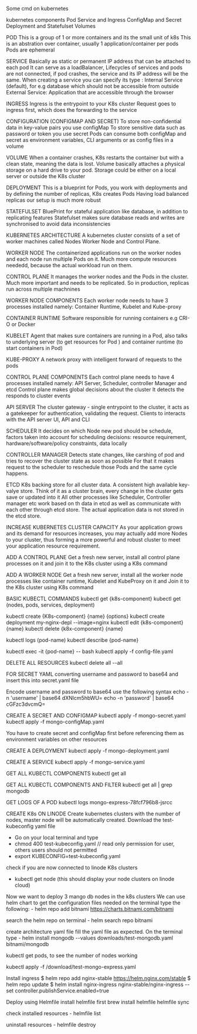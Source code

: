Some cmd on kubernetes

kubernetes components
    Pod
    Service and Ingress
    ConfigMap and Secret
    Deployment and Statefulset
    Volumes

POD
This is a group of 1 or more containers and its the small unit of k8s
This is an abstration over container, usually 1 application/container per pods
Pods are ephemeral

SERVICE
Basically as static or permanent IP address that can be attached to each pod
It can serve as a loadBalancer, Lifecycles of services and pods are not connected,
if pod crashes, the service and its IP address will be the same.
When creating a service you can specify its type : 
Internal Service (default), for e.g database which should not be accessible from outside
External Service: Application that are accessible through the browser

INGRESS
Ingress is the entrypoint to your K8s cluster
Request goes to ingress first, which does the forwarding to the service

CONFIGURATION (CONFIGMAP AND SECRET)
To store non-confidential data in key-value pairs you use configMap
To store sensitive data such as password or token you use secret
Pods can consume both configMap and secret as environment variables, CLI arguments
or as config files in a volume

VOLUME
When a container crashes, K8s restarts the container but with a clean state, meaning the data is lost.
Volume basically attaches a physical storage on a hard drive to your pod. 
Storage could be either on a local server or outside the K8s cluster

DEPLOYMENT
This is a blueprint for Pods, you work with deployments and by defining the number of replicas, K8s creates Pods
Having load balanced replicas our setup is much more robust

STATEFULSET
BluePrint for stateful application like database, in addition to replicating features Statefulset makes sure database reads and writes are synchronised to avoid data inconsistencies



KUBERNETES ARCHITECTURE
A kubernetes cluster consists of a set of worker machines called Nodes
Worker Node and Control Plane.

WORKER NODE
The containerized applications run on the worker nodes and each node run multiple Pods on it. Much more compute resources neededd, because the actual workload run on them.

CONTROL PLANE
It manages the worker nodes and the Pods in the cluster. Much more important and needs to be replicated.
So in production, replicas run across multiple machnines


WORKER NODE COMPONENTS
Each worker node needs to have 3 processes installed namely: 
Container Runtime, Kubelet and Kube-proxy

CONTAINER RUNTIME
Software responsible for running containers e.g CRI-O or Docker

KUBELET
Agent that makes sure containers are running in a Pod, also talks to underlying server (to get resources for Pod ) and container runtime (to start containers in Pod)

KUBE-PROXY
A network proxy with intelligent forward of requests to the pods


CONTROL PLANE COMPONENTS
Each control plane needs to have 4 processes installed namely: 
API Server, Scheduler, controller Manager and etcd
Control plane makes global decisions about the cluster
It detects the responds to cluster events

API SERVER
The cluster gateway - single entrypoint to the cluster, it acts as a gatekeeper for authentication, validating the request. Clients to interacts with the API server UI, API and CLI

SCHEDULER
It decides on which Node new pod should be schedule, factors taken into account for scheduling decisions: resource requirement, hardware/software/policy constraints, data locally

CONTROLLER MANAGER
Detects state changes, like carshing of pod and tries to recover the cluster state as soon as possible
For that it makes request to the scheduler to reschedule those Pods and the same cycle happens.

ETCD
K8s backing store for all cluster data.
A consistent high available key-valye store. Think of it as a cluster brain, every change in the cluster gets save or updated into it
All other processes like Scheduler, Controller manager etc work based on th data in etcd as well as communicate with each other through etcd store. The actual application data is not stored in the etcd store.

INCREASE KUBERNETES CLUSTER CAPACITY
As your application grows and its demand for resources increases, you may actually add more Nodes to your cluster, thus forming a more powerful and robust cluster to meet your application resource requirement.

ADD A CONTROL PLANE
Get a fresh new server, install all control plane processes on it and join it to the K8s cluster using a K8s command


ADD A WORKER NODE
Get a fresh new server, install all the worker node processes like container runtime, Kubelet and KubeProxy on it and Join it to the K8s cluster using K8s command


BASIC KUBECTL COMMANDS
kubectl get {k8s-component}
kubectl get (nodes, pods, services, deployment)

kubectl create {K8s-component} {name} {options}
kubectl create deployment my-nginx-depl --image=nginx
kubectl edit {k8s-component} {name}
kubectl delete {k8x-component} {name}

kubectl logs (pod-name)
kubectl describe {pod-name}

kubectl exec -it {pod-name} -- bash
kubectl apply -f config-file.yaml

DELETE ALL RESOURCES
kubectl delete all --all

FOR SECRET YAML
converting username and password to base64 and insert this into secret.yaml file

Encode username and password to base64
use the following syntax
    echo -n 'username' | base64
        dXNlcm5hbWU=
    echo -n 'password' | base64
        cGFzc3dvcmQ=


CREATE A SECRET AND CONFIGMAP
kubectl apply -f mongo-secret.yaml
kubectl apply -f mongo-configMap.yaml

You have to create secret and configMap first before referencing them as environment variables on other resources

CREATE A DEPLOYMENT
kubectl apply -f mongo-deployment.yaml

CREATE A SERVICE
kubectl apply -f mongo-service.yaml

GET ALL KUBECTL COMPONENTS
kubectl get all

GET ALL KUBECTL COMPONENTS AND FILTER
kubectl get all | grep mongodb

GET LOGS OF A POD
kubectl logs mongo-express-78fcf796b8-jsrcc

CREATE K8s ON LINODE
Create kubernetes clusters with the number of nodes, master node will be automatically created. Download the test-kubeconfig yaml file 
-   Go on your local terminal and type
-   chmod 400 test-kubeconfig.yaml   // read only permission for user, others users should not permitted
-   export KUBECONFIG=test-kubeconfig.yaml
  
  check if you are now connected to linode K8s clusters
  - kubectl get node (this should display your node clusters on linode cloud)

Now we want to deploy 3 mango db nodes in the k8s clusters
We can use helm chart to get the configuration files needed
on the terminal type the following:
    -   helm repo add bitnami https://charts.bitnami.com/bitnami

search the helm repo on terminal
    -   helm search repo bitnami

create architecture yaml file
fill the yaml file as expected.
On the terminal type
    - helm install mongodb --values downloads/test-mongodb.yaml bitnami/mongodb

kubectl get pods, to see the number of nodes working

kubectl apply -f /download/test-mongo-express.yaml

Install ingress
$ helm repo add nginx-stable https://helm.nginx.com/stable
$ helm repo update
$ helm install nginx-ingress nginx-stable/nginx-ingress --set controller.publishService.enabled=true

Deploy using Helmfile
install helmfile first
        brew install helmfile
        helmfile sync

check installed resources
    - helmfile list

uninstall resources
    - helmfile destroy